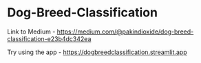 # Dog-Breed-Classification
Link to Medium - https://medium.com/@pakindioxide/dog-breed-classification-e23b4dc342ea

Try using the app - https://dogbreedclassification.streamlit.app
